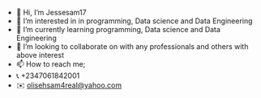 - 👋 Hi, I’m Jessesam17
- 👀 I’m interested in in programming, Data science and Data Engineering
- 🌱 I’m currently learning programming, Data science and Data Engineering
- 💞️ I’m looking to collaborate on with any professionals and others with above interest
- 📫 How to reach me;
- 📞 +2347061842001
- ✉️ olisehsam4real@yahoo.com

<!---
Jessesam17/Jessesam17 is a ✨ special ✨ repository because its `README.md` (this file) appears on your GitHub profile.
You can click the Preview link to take a look at your changes.
--->
